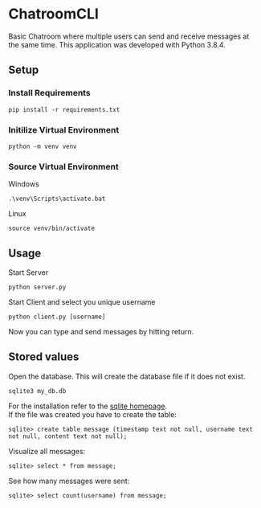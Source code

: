 # ChatroomCLI
Basic Chatroom where multiple users can send and receive messages at the same time. This application was developed with Python 3.8.4.

## Setup

### Install Requirements
```
pip install -r requirements.txt
```

### Initilize Virtual Environment
```
python -m venv venv
```

### Source Virtual Environment
Windows
```
.\venv\Scripts\activate.bat
```

Linux
```
source venv/bin/activate
```

## Usage
Start Server
```
python server.py
```

Start Client and select you unique username
```shell
python client.py [username]
```
Now you can type and send messages by hitting return.


## Stored values
Open the database. This will create the database file if it does not exist.
```
sqlite3 my_db.db
```
For the installation refer to the [sqlite homepage](https://www.sqlite.org/index.html).  
If the file was created you have to create the table:
```
sqlite> create table message (timestamp text not null, username text not null, content text not null);
```
Visualize all messages:
```
sqlite> select * from message;
```
See how many messages were sent:
```
sqlite> select count(username) from message;
```